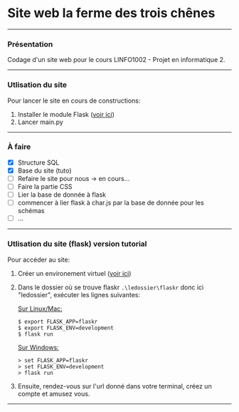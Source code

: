 # Site web la ferme des trois chênes
****

### Présentation
Codage d'un site web pour le cours LINFO1002 - Projet en informatique 2. 
****

### Utlisation du site 
Pour lancer le site en cours de constructions:
1. Installer le module Flask ([voir ici](http://renaud-detry.net/teaching/flask/installation.html)) 
2. Lancer main.py 
***
### À faire

* [X] Structure SQL
* [X] Base du site (tuto)
* [ ] Refaire le site pour nous
-> en cours...
* [ ] Faire la partie CSS
* [ ] Lier la base de donnée à flask
* [ ] commencer à lier flask à char.js par la base de donnée pour les schémas
* [ ] ...
****

### Utlisation du site (flask) version tutorial
Pour accéder au site:
1. Créer un environement virtuel ([voir ici](http://renaud-detry.net/teaching/flask/installation.html)) 
2. Dans le dossier où se trouve flaskr `.\ledossier\flaskr` donc ici "ledossier", exécuter les lignes suivantes:

    <ins>Sur Linux/Mac:</ins>
    ```
    $ export FLASK_APP=flaskr
    $ export FLASK_ENV=development
    $ flask run
    ```
    <ins>Sur Windows:</ins>
    ```
    > set FLASK_APP=flaskr
    > set FLASK_ENV=development
    > flask run
    ```
 3. Ensuite, rendez-vous sur l'url donné dans votre terminal, créez un compte et amusez vous. 
****
